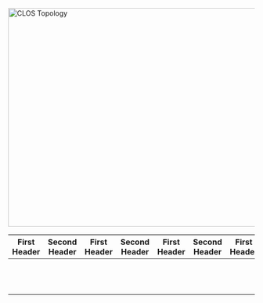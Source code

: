 
<img width="856" height="447" alt="CLOS Topology" src="https://github.com/user-attachments/assets/2cec1e62-7e40-4515-90d7-f09c9b1897f7" />


| First Header  | Second Header |First Header  | Second Header |First Header  | Second Header |First Header  | Second Header |First Header  | Second Header |First Header  | Second Header |
| ------------- | ------------- |------------- | ------------- |------------- | ------------- |------------- | ------------- |------------- | ------------- |------------- | ------------- |
|  | |||||||||||
|  | ||||||||||| 
|  | |||||||||||
|  | |||||||||||
|  | |||||||||||
|  | |||||||||||
|  | |||||||||||
|  | |||||||||||
|  | |||||||||||
|  | |||||||||||
|  | |||||||||||
|  | |||||||||||
